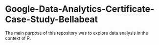 # Google-Data-Analytics-Certificate-Case-Study-Bellabeat
The main purpose of this repository was to explore data analysis in the context of R.
